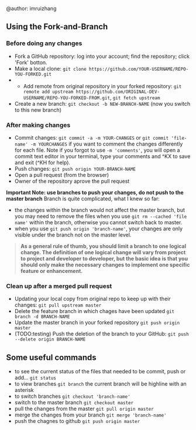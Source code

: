 @author: imruizhang

## Using the Fork-and-Branch
### Before doing any changes

- Fork a GitHub repository: log into your account; find the repository; click 'Fork' botton.
- Make a local clone: `git clone https://github.com/YOUR-USERNAME/REPO-YOU-FORKED.git`
- - Add remote from original repository in your forked repository: `git remote add upstream https://github.com/ORIGINAL-DEV-USERNAME/REPO-YOU-FORKED-FROM.git`, `git fetch upstream`
- Create a new branch: `git checkout -b NEW-BRANCH-NAME` (now you switch to this new branch)

### After making changes

- Commit changes: `git commit -a -m YOUR-CHANGES` or `git commit 'file-name' -m YOURCHANGES` if you want to comment the changes differently for each file. Note if you forgot to use `-m 'comments'`, you will open a commit text editor in your terminal, type your comments and ^KX to save and exit (^KH for help).
- Push changes: `git push origin YOUR-BRANCH-NAME`
- Open a pull request (from the browser)
- Owner of the repository aprove the pull request

**Important Note: use branches to push your changes, do not push to the master branch**
Branch is quite complicated, what I knew so far: 
- the changes within the branch would not affect the master branch, but you may need to remove the files when you use `git rm --cached 'file name'` within the branch, otherwise you cannot switch back to master.
- when you use `git push origin 'branch-name'`, your changes are only visible under the branch not on the master level.

> **As a general rule of thumb, you should limit a branch to one logical change. The definition of one logical change will vary from project to project and developer to developer, but the basic idea is that you should only make the necessary changes to implement one specific feature or enhancement.**


### Clean up after a merged pull request
- Updating your local copy from original repo to keep up with their changes: `git pull upstream master`
- Delete the feature branch in which chages have been updated `git branch -d BRANCH-NAME`
- Update the master branch in your forked repository `git push origin master`
- (TODO:testing) Push the deletion of the branch to your GitHub: `git push --delete origin BRANCH-NAME`

## Some useful commands
- to see the current status of the files that needed to be commit, push or add...
`git status`
- to view branches
`git branch` 
the current branch will be highline with an asterisk
- to switch branches
`git checkout 'branch-name'`
- switch to the master branch
`git checkout master` 
- pull the changes from the master
`git pull origin master`
- merge the changes from your branch
`git merge 'branch-name'`
- push the chagnes to github
`git push origin master`

